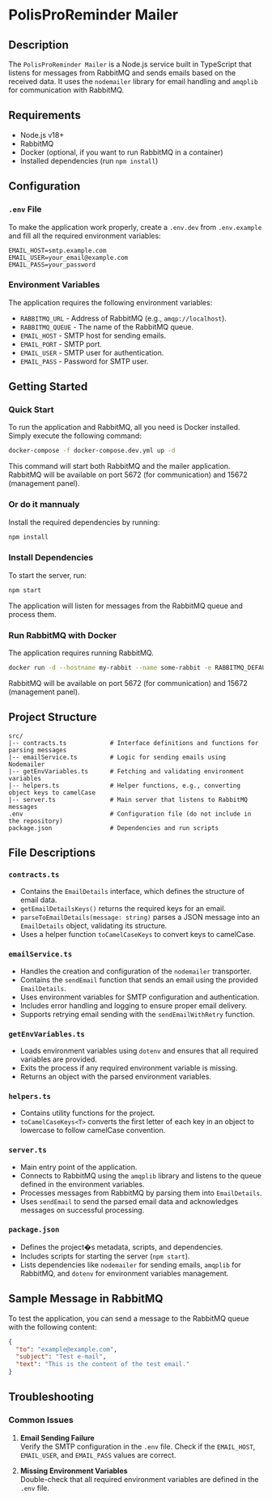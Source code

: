 # PolisProReminder Mailer

## Description

The `PolisProReminder Mailer` is a Node.js service built in TypeScript that listens for messages from RabbitMQ and sends emails based on the received data. It uses the `nodemailer` library for email handling and `amqplib` for communication with RabbitMQ.

## Requirements

- Node.js v18+
- RabbitMQ
- Docker (optional, if you want to run RabbitMQ in a container)
- Installed dependencies (run `npm install`)

## Configuration

### `.env` File

To make the application work properly, create a `.env.dev` from `.env.example` and fill all the required environment variables:

```
EMAIL_HOST=smtp.example.com
EMAIL_USER=your_email@example.com
EMAIL_PASS=your_password
```

### Environment Variables

The application requires the following environment variables:

- `RABBITMQ_URL` - Address of RabbitMQ (e.g., `amqp://localhost`).
- `RABBITMQ_QUEUE` - The name of the RabbitMQ queue.
- `EMAIL_HOST` - SMTP host for sending emails.
- `EMAIL_PORT` - SMTP port.
- `EMAIL_USER` - SMTP user for authentication.
- `EMAIL_PASS` - Password for SMTP user.

## Getting Started

### Quick Start

To run the application and RabbitMQ, all you need is Docker installed. Simply execute the following command:

```bash
docker-compose -f docker-compose.dev.yml up -d
```

This command will start both RabbitMQ and the mailer application. RabbitMQ will be available on port 5672 (for communication) and 15672 (management panel).

### Or do it mannualy

Install the required dependencies by running:

```bash
npm install
```

### Install Dependencies

To start the server, run:

```bash
npm start
```

The application will listen for messages from the RabbitMQ queue and process them.

### Run RabbitMQ with Docker

The application requires running RabbitMQ.

```bash
docker run -d --hostname my-rabbit --name some-rabbit -e RABBITMQ_DEFAULT_USER=guest -e RABBITMQ_DEFAULT_PASS=guest rabbitmq:3-management
```

RabbitMQ will be available on port 5672 (for communication) and 15672 (management panel).

## Project Structure

```
src/
|-- contracts.ts            # Interface definitions and functions for parsing messages
|-- emailService.ts         # Logic for sending emails using Nodemailer
|-- getEnvVariables.ts      # Fetching and validating environment variables
|-- helpers.ts              # Helper functions, e.g., converting object keys to camelCase
|-- server.ts               # Main server that listens to RabbitMQ messages
.env                        # Configuration file (do not include in the repository)
package.json                # Dependencies and run scripts
```

## File Descriptions

### `contracts.ts`

- Contains the `EmailDetails` interface, which defines the structure of email data.
- `getEmailDetailsKeys()` returns the required keys for an email.
- `parseToEmailDetails(message: string)` parses a JSON message into an `EmailDetails` object, validating its structure.
- Uses a helper function `toCamelCaseKeys` to convert keys to camelCase.

### `emailService.ts`

- Handles the creation and configuration of the `nodemailer` transporter.
- Contains the `sendEmail` function that sends an email using the provided `EmailDetails`.
- Uses environment variables for SMTP configuration and authentication.
- Includes error handling and logging to ensure proper email delivery.
- Supports retrying email sending with the `sendEmailWithRetry` function.

### `getEnvVariables.ts`

- Loads environment variables using `dotenv` and ensures that all required variables are provided.
- Exits the process if any required environment variable is missing.
- Returns an object with the parsed environment variables.

### `helpers.ts`

- Contains utility functions for the project.
- `toCamelCaseKeys<T>` converts the first letter of each key in an object to lowercase to follow camelCase convention.

### `server.ts`

- Main entry point of the application.
- Connects to RabbitMQ using the `amqplib` library and listens to the queue defined in the environment variables.
- Processes messages from RabbitMQ by parsing them into `EmailDetails`.
- Uses `sendEmail` to send the parsed email data and acknowledges messages on successful processing.

### `package.json`

- Defines the project�s metadata, scripts, and dependencies.
- Includes scripts for starting the server (`npm start`).
- Lists dependencies like `nodemailer` for sending emails, `amqplib` for RabbitMQ, and `dotenv` for environment variables management.

## Sample Message in RabbitMQ

To test the application, you can send a message to the RabbitMQ queue with the following content:

```json
{
  "to": "example@example.com",
  "subject": "Test e-mail",
  "text": "This is the content of the test email."
}
```

## Troubleshooting

### Common Issues

1. **Email Sending Failure**  
   Verify the SMTP configuration in the `.env` file. Check if the `EMAIL_HOST`, `EMAIL_USER`, and `EMAIL_PASS` values are correct.

2. **Missing Environment Variables**  
   Double-check that all required environment variables are defined in the `.env` file.
